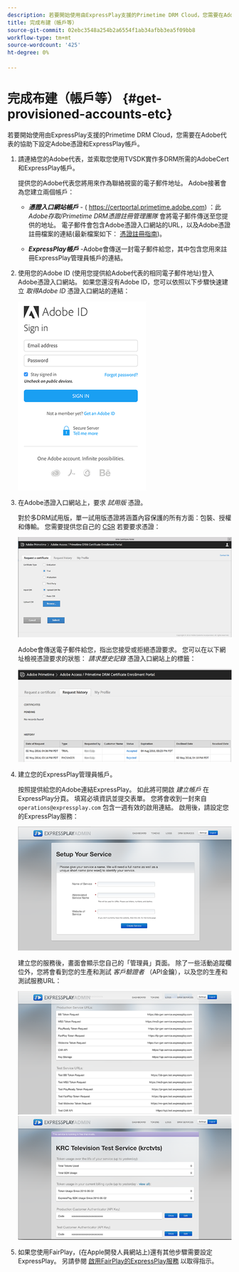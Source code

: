 ```yaml
---
description: 若要開始使用由ExpressPlay支援的Primetime DRM Cloud，您需要在Adobe代表的協助下設定Adobe憑證和ExpressPlay帳戶。
title: 完成布建（帳戶等）
source-git-commit: 02ebc3548a254b2a6554f1ab34afbb3ea5f09bb8
workflow-type: tm+mt
source-wordcount: '425'
ht-degree: 0%

---
```


# 完成布建（帳戶等） {#get-provisioned-accounts-etc}

若要開始使用由ExpressPlay支援的Primetime DRM Cloud，您需要在Adobe代表的協助下設定Adobe憑證和ExpressPlay帳戶。

1. 請連絡您的Adobe代表，並索取您使用TVSDK實作多DRM所需的AdobeCert和ExpressPlay帳戶。

   提供您的Adobe代表您將用來作為聯絡視窗的電子郵件地址。 Adobe接著會為您建立兩個帳戶：

   * ***憑證入口網站帳戶*** - ( https://certportal.primetime.adobe.com) ：此 *Adobe存取/Primetime DRM憑證註冊管理團隊* 會將電子郵件傳送至您提供的地址。 電子郵件會包含Adobe憑證入口網站的URL，以及Adobe憑證註冊檔案的連結(最新檔案如下： [憑證註冊指南](../../../digital-rights-management/certificate-enrollment-guide/about-certs.md))。

   * ***ExpressPlay帳戶*** -Adobe會傳送一封電子郵件給您，其中包含您用來註冊ExpressPlay管理員帳戶的連結。

1. 使用您的Adobe ID (使用您提供給Adobe代表的相同電子郵件地址)登入Adobe憑證入口網站。 如果您還沒有Adobe ID，您可以依照以下步驟快速建立 *取得Adobe ID* 憑證入口網站的連結：

   <!--<a id="fig_mst_gtj_wv"></a>-->

   ![](assets/cert_portal_sign-in-page-web.png)

1. 在Adobe憑證入口網站上，要求 *試用版* 憑證。

   對於多DRM試用版，單一試用版憑證將涵蓋內容保護的所有方面：包裝、授權和傳輸。 您需要提供您自己的 [CSR](../../../digital-rights-management/certificate-enrollment-guide/request-certs/gen-cert-signing-req.md) 若要要求憑證：
   <!--<a id="fig_op1_xwj_wv"></a>-->

   ![](assets/cert_portal_trial_request-web.png)

   Adobe會傳送電子郵件給您，指出您接受或拒絕憑證要求。 您可以在以下網址檢視憑證要求的狀態： *請求歷史記錄* 憑證入口網站上的標籤：
   <!--<a id="fig_gkl_myj_wv"></a>-->

   ![](assets/cert_portal_request_history-web.png)

1. 建立您的ExpressPlay管理員帳戶。

   按照提供給您的Adobe連結ExpressPlay。 如此將可開啟 *建立帳戶* 在ExpressPlay分頁。 填寫必填資訊並提交表單。 您將會收到一封來自 `operations@expressplay.com` 包含一週有效的啟用連結。 啟用後，請設定您的ExpressPlay服務：
   <!--<a id="fig_cjl_ztk_wv"></a>-->

   ![](assets/expressplay_create_service-web.png)

   建立您的服務後，畫面會顯示您自己的「管理員」頁面。 除了一些活動追蹤欄位外，您將會看到您的生產和測試 *客戶驗證者* （API金鑰），以及您的生產和測試服務URL：

   <!--<a id="fig_c5h_xdl_wv"></a>-->

   ![](assets/expressplay_admin_dashboard_2-web.png) ![](assets/expressplay_admin_dashboard-web.png)

1. 如果您使用FairPlay，(在Apple開發人員網站上)還有其他步驟需要設定ExpressPlay。 另請參閱 [啟用FairPlay的ExpressPlay服務](../../multi-drm-workflows/p-l-and-p/fairplay-workflow.md#enable-expressplay-service-for-fairplay) 以取得指示。
